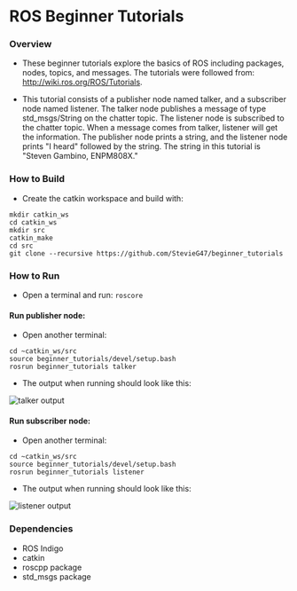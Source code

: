 # ROS Beginner Tutorials 

### Overview

- These beginner tutorials explore the basics of ROS including packages, nodes, topics, and messages. The tutorials were followed from: http://wiki.ros.org/ROS/Tutorials. 

- This tutorial consists of a publisher node named talker, and a subscriber node named listener. The talker node publishes a message of type std_msgs/String on the chatter topic. The listener node is subscribed to the chatter topic. When a message comes from talker, listener will get the information. The publisher node prints a string, and the listener node prints "I heard" followed by the string. The string in this tutorial is "Steven Gambino, ENPM808X."

### How to Build
 
- Create the catkin workspace and build with:
```
mkdir catkin_ws
cd catkin_ws
mkdir src
catkin_make
cd src
git clone --recursive https://github.com/StevieG47/beginner_tutorials
```

### How to Run
- Open a terminal and run: ```roscore```

#### Run publisher node:
- Open another terminal:
```
cd ~catkin_ws/src
source beginner_tutorials/devel/setup.bash
rosrun beginner_tutorials talker
```

- The output when running should look like this:

![talker output](https://cloud.githubusercontent.com/assets/25371934/24433456/cf0f2752-13f6-11e7-89f4-c15ca678c98c.JPG)



#### Run subscriber node:
- Open another terminal:
```
cd ~catkin_ws/src
source beginner_tutorials/devel/setup.bash
rosrun beginner_tutorials listener
```
- The output when running should look like this: 

![listener output](https://cloud.githubusercontent.com/assets/25371934/24433450/c4167bc0-13f6-11e7-884a-628734a7f32d.JPG)


### Dependencies
- ROS Indigo
- catkin
- roscpp package
- std_msgs package
